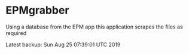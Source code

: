# EPMgrabber
Using a database from the EPM app this application scrapes the files as required


Latest backup: Sun Aug 25 07:39:01 UTC 2019

